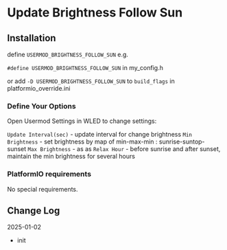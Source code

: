# Update Brightness Follow Sun


## Installation

define `USERMOD_BRIGHTNESS_FOLLOW_SUN` e.g.

`#define USERMOD_BRIGHTNESS_FOLLOW_SUN` in my_config.h

or add `-D USERMOD_BRIGHTNESS_FOLLOW_SUN` to `build_flags` in platformio_override.ini

### Define Your Options

Open Usermod Settings in WLED to change settings:

`Update Interval(sec)` - update interval for change brightness
`Min Brightness` - set brightness by map of min-max-min : sunrise-suntop-sunset
`Max Brightness` - as as
`Relax Hour` - before sunrise and after sunset, maintain the min brightness for several hours


### PlatformIO requirements

No special requirements.

## Change Log

2025-01-02
* init
